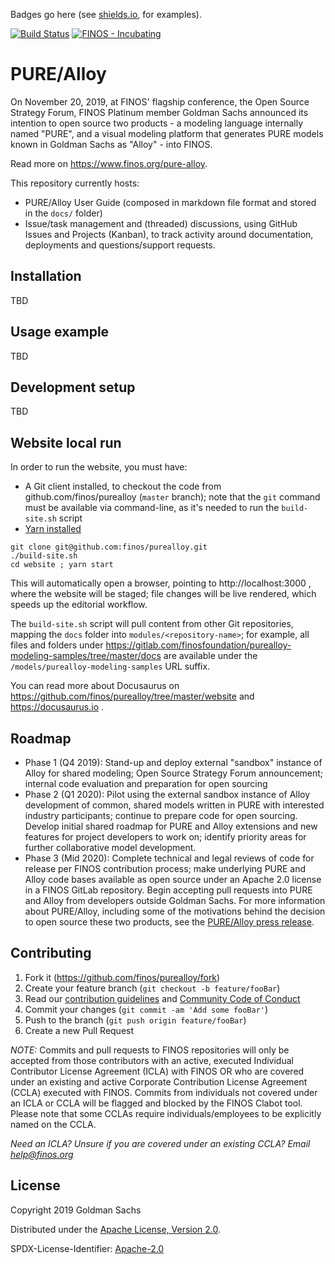 Badges go here (see [shields.io](https://shields.io/), for examples).

[![Build Status](https://travis-ci.com/finos-admin/purealloy.svg?token=pqqpLyKQyKTy9sWFPywW&branch=master)](https://travis-ci.com/finos-admin/purealloy)
[![FINOS - Incubating](https://cdn.jsdelivr.net/gh/finos/contrib-toolbox@master/images/badge-incubating.svg)](https://finosfoundation.atlassian.net/wiki/display/FINOS/Incubating)

# PURE/Alloy

On November 20, 2019, at FINOS' flagship conference, the Open Source Strategy Forum, FINOS Platinum member Goldman Sachs announced its intention to open source two products - a modeling language internally named "PURE", and a visual modeling platform that generates PURE models known in Goldman Sachs as "Alloy" - into FINOS.

Read more on https://www.finos.org/pure-alloy.

This repository currently hosts:
- PURE/Alloy User Guide (composed in markdown file format and stored in the `docs/` folder)
- Issue/task management and (threaded) discussions, using GitHub Issues and Projects (Kanban), to track activity around documentation, deployments and questions/support requests.

## Installation
TBD

## Usage example
TBD

## Development setup
TBD

## Website local run
In order to run the website, you must have:
- A Git client installed, to checkout the code from github.com/finos/purealloy (`master` branch); note that the `git` command must be available via command-line, as it's needed to run the `build-site.sh` script
- [Yarn installed](https://yarnpkg.com/lang/en/docs/install)

```
git clone git@github.com:finos/purealloy.git
./build-site.sh
cd website ; yarn start
```
This will automatically open a browser, pointing to http://localhost:3000 , where the website will be staged; file changes will be live rendered, which speeds up the editorial workflow.

The `build-site.sh` script will pull content from other Git repositories, mapping the `docs` folder into `modules/<repository-name>`; for example, all files and folders under https://gitlab.com/finosfoundation/purealloy-modeling-samples/tree/master/docs are available under the `/models/purealloy-modeling-samples` URL suffix.

You can read more about Docusaurus on https://github.com/finos/purealloy/tree/master/website and https://docusaurus.io .

## Roadmap

- Phase 1 (Q4 2019): Stand-up and deploy external "sandbox" instance of Alloy for shared modeling; Open Source Strategy Forum announcement; internal code evaluation and preparation for open sourcing
- Phase 2 (Q1 2020): Pilot using the external sandbox instance of Alloy development of common, shared models written in PURE with interested industry participants; continue to prepare code for open sourcing. Develop initial shared roadmap for PURE and Alloy extensions and new features for project developers to work on; identify priority areas for further collaborative model development.
- Phase 3 (Mid 2020): Complete technical and legal reviews of code for release per FINOS contribution process; make underlying PURE and Alloy code bases available as open source under an Apache 2.0 license in a FINOS GitLab repository. Begin accepting pull requests into PURE and Alloy from developers outside Goldman Sachs.
For more information about PURE/Alloy, including some of the motivations behind the decision to open source these two products, see the [PURE/Alloy press release](https://www.finos.org/press/goldman-announces-pure-alloy-contribution).

## Contributing

1. Fork it (<https://github.com/finos/purealloy/fork>)
2. Create your feature branch (`git checkout -b feature/fooBar`)
3. Read our [contribution guidelines](.github/CONTRIBUTING.md) and [Community Code of Conduct](https://www.finos.org/code-of-conduct)
4. Commit your changes (`git commit -am 'Add some fooBar'`)
5. Push to the branch (`git push origin feature/fooBar`)
6. Create a new Pull Request

_NOTE:_ Commits and pull requests to FINOS repositories will only be accepted from those contributors with an active, executed Individual Contributor License Agreement (ICLA) with FINOS OR who are covered under an existing and active Corporate Contribution License Agreement (CCLA) executed with FINOS. Commits from individuals not covered under an ICLA or CCLA will be flagged and blocked by the FINOS Clabot tool. Please note that some CCLAs require individuals/employees to be explicitly named on the CCLA.

*Need an ICLA? Unsure if you are covered under an existing CCLA? Email [help@finos.org](mailto:help@finos.org)*


## License

Copyright 2019 Goldman Sachs

Distributed under the [Apache License, Version 2.0](http://www.apache.org/licenses/LICENSE-2.0).

SPDX-License-Identifier: [Apache-2.0](https://spdx.org/licenses/Apache-2.0)
